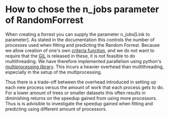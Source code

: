 # How to chose the n_jobs parameter of RandomForrest
When creating a forrest you can supply the parameter n_jobs[Link to parameter]. As stated in the documentation this controls the number of processes used when fitting and predicting the Random Forrest. Because we allow creation of one's own [criteria function](../../decision_tree/examples/creatingACriteria.md), and we do not want to require that the [GIL](https://wiki.python.org/moin/GlobalInterpreterLock) is released in these, it is not feasible to do multithreading. We have therefore implemented parallelism using python's [multiprocessing library](https://docs.python.org/3/library/multiprocessing.html). This incurs a heavier overhead than multithreading, especially in the setup of the multiprocessing. 

Thus there is a trade-off between the overhead introduced in setting up each new process versus the amount of work that each process gets to do. For a lower amount of trees or smaller datasets this often results in diminishing returns on the speedup gained from using more processors. Thus is is advisible to investigate the speedup gained when fitting and predicting using different amount of processors. 